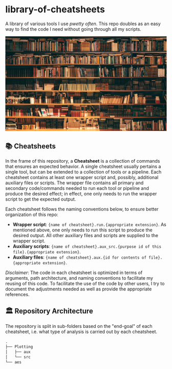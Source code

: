 # library-of-cheatsheets

A library of various tools I use *pwetty often*. This repo doubles as an easy way to find the code I need without going through all my scripts.

![Library](/aes/library.jpg)

## 📚 Cheatsheets

In the frame of this repository, a **Cheatsheet** is a collection of commands that ensures an expected behavior. A single cheatsheet usually pertains a single tool, but can be extended to a collection of tools or a pipeline. Each cheatsheet contains at least one wrapper script and, possibly, additional auxiliary files or scripts. The wrapper file contains all primary and secondary code/commands needed to run each tool or pipeline and produce the desired effect; in effect, one only needs to run the wrapper script to get the expected output. 

Each cheatsheet follows the naming conventions below, to ensure better organization of this repo:

* **Wrapper script**: `{name of cheatsheet}.run.{appropriate extension}`. As mentioned above, one only needs to run this script to produce the desired output. All other auxiliary files and scripts are supplied to the wrapper script.
* **Auxiliary scripts**: `{name of cheatsheet}.aux_src.{purpose id of this file}.{appropriate extension}`.
* **Auxiliary files**: `{name of cheatsheet}.aux.{id for contents of file}.{appropriate extension}`.

*Disclaimer*: The code in each cheatsheet is optimized in terms of arguments, path architecture, and naming conventions to facilitate my reusing of this code. To facilitate the use of the code by other users, I try to document the adjustments needed as well as provide the appropriate references.

## 🏛️ Repository Architecture

The repository is split in sub-folders based on the "end-goal" of each cheatsheet, i.e. what type of analysis is carried out by each cheatsheet.

```
.
├── Plotting
│   ├── aux
│   └── src
└── aes
```
